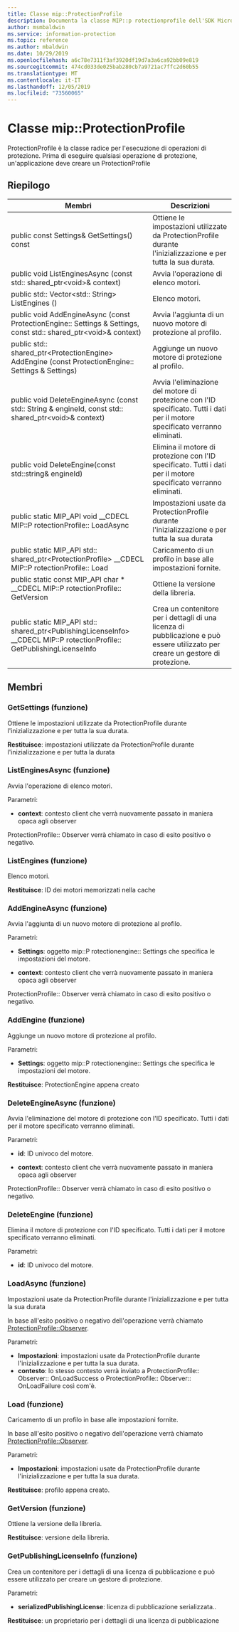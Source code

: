 ```yaml
---
title: Classe mip::ProtectionProfile
description: Documenta la classe MIP::p rotectionprofile dell'SDK Microsoft Information Protection (MIP).
author: msmbaldwin
ms.service: information-protection
ms.topic: reference
ms.author: mbaldwin
ms.date: 10/29/2019
ms.openlocfilehash: a6c78e7311f3af3920df19d7a3a6ca92bb09e819
ms.sourcegitcommit: 474cd033de025bab280cb7a9721ac7ffc2d60b55
ms.translationtype: MT
ms.contentlocale: it-IT
ms.lasthandoff: 12/05/2019
ms.locfileid: "73560065"
---
```

# <a name="class-mipprotectionprofile"></a>Classe mip::ProtectionProfile 
ProtectionProfile è la classe radice per l'esecuzione di operazioni di protezione.
Prima di eseguire qualsiasi operazione di protezione, un'applicazione deve creare un ProtectionProfile
  
## <a name="summary"></a>Riepilogo
 Membri                        | Descrizioni                                
--------------------------------|---------------------------------------------
public const Settings& GetSettings() const  |  Ottiene le impostazioni utilizzate da ProtectionProfile durante l'inizializzazione e per tutta la sua durata.
public void ListEnginesAsync (const std:: shared_ptr\<void\>& context)  |  Avvia l'operazione di elenco motori.
public std:: Vector\<std:: String\> ListEngines ()  |  Elenco motori.
public void AddEngineAsync (const ProtectionEngine:: Settings & Settings, const std:: shared_ptr\<void\>& context)  |  Avvia l'aggiunta di un nuovo motore di protezione al profilo.
public std:: shared_ptr\<ProtectionEngine\> AddEngine (const ProtectionEngine:: Settings & Settings)  |  Aggiunge un nuovo motore di protezione al profilo.
public void DeleteEngineAsync (const std:: String & engineId, const std:: shared_ptr\<void\>& context)  |  Avvia l'eliminazione del motore di protezione con l'ID specificato. Tutti i dati per il motore specificato verranno eliminati.
public void DeleteEngine(const std::string& engineId)  |  Elimina il motore di protezione con l'ID specificato. Tutti i dati per il motore specificato verranno eliminati.
public static MIP_API void __CDECL MIP::P rotectionProfile:: LoadAsync | Impostazioni usate da ProtectionProfile durante l'inizializzazione e per tutta la sua durata
public static MIP_API std:: shared_ptr&lt;ProtectionProfile&gt; __CDECL MIP::P rotectionProfile:: Load | Caricamento di un profilo in base alle impostazioni fornite.
public static const MIP_API char * __CDECL MIP::P rotectionProfile:: GetVersion | Ottiene la versione della libreria.
public static MIP_API std:: shared_ptr&lt;PublishingLicenseInfo&gt; __CDECL MIP::P rotectionProfile:: GetPublishingLicenseInfo | Crea un contenitore per i dettagli di una licenza di pubblicazione e può essere utilizzato per creare un gestore di protezione. 

## <a name="members"></a>Membri
  
### <a name="getsettings-function"></a>GetSettings (funzione)
Ottiene le impostazioni utilizzate da ProtectionProfile durante l'inizializzazione e per tutta la sua durata.

  
**Restituisce**: impostazioni utilizzate da ProtectionProfile durante l'inizializzazione e per tutta la durata
  
### <a name="listenginesasync-function"></a>ListEnginesAsync (funzione)
Avvia l'operazione di elenco motori.

Parametri:  
* **context**: contesto client che verrà nuovamente passato in maniera opaca agli observer


ProtectionProfile:: Observer verrà chiamato in caso di esito positivo o negativo.
  
### <a name="listengines-function"></a>ListEngines (funzione)
Elenco motori.

  
**Restituisce**: ID dei motori memorizzati nella cache
  
### <a name="addengineasync-function"></a>AddEngineAsync (funzione)
Avvia l'aggiunta di un nuovo motore di protezione al profilo.

Parametri:  
* **Settings**: oggetto mip::P rotectionengine:: Settings che specifica le impostazioni del motore. 


* **context**: contesto client che verrà nuovamente passato in maniera opaca agli observer


ProtectionProfile:: Observer verrà chiamato in caso di esito positivo o negativo.
  
### <a name="addengine-function"></a>AddEngine (funzione)
Aggiunge un nuovo motore di protezione al profilo.

Parametri:  
* **Settings**: oggetto mip::P rotectionengine:: Settings che specifica le impostazioni del motore.



  
**Restituisce**: ProtectionEngine appena creato
  
### <a name="deleteengineasync-function"></a>DeleteEngineAsync (funzione)
Avvia l'eliminazione del motore di protezione con l'ID specificato. Tutti i dati per il motore specificato verranno eliminati.

Parametri:  
* **id**: ID univoco del motore. 


* **context**: contesto client che verrà nuovamente passato in maniera opaca agli observer


ProtectionProfile:: Observer verrà chiamato in caso di esito positivo o negativo.
  
### <a name="deleteengine-function"></a>DeleteEngine (funzione)
Elimina il motore di protezione con l'ID specificato. Tutti i dati per il motore specificato verranno eliminati.

Parametri:  
* **id**: ID univoco del motore.

### <a name="loadasync-function"></a>LoadAsync (funzione)
Impostazioni usate da ProtectionProfile durante l'inizializzazione e per tutta la sua durata 

In base all'esito positivo o negativo dell'operazione verrà chiamato [ProtectionProfile::Observer](class_mip_protectionprofile_observer.md).

Parametri:
* **Impostazioni**: impostazioni usate da ProtectionProfile durante l'inizializzazione e per tutta la sua durata.
* **contesto**: lo stesso contesto verrà inviato a ProtectionProfile:: Observer:: OnLoadSuccess o ProtectionProfile:: Observer:: OnLoadFailure così com'è.

### <a name="load-function"></a>Load (funzione)
Caricamento di un profilo in base alle impostazioni fornite.

In base all'esito positivo o negativo dell'operazione verrà chiamato [ProtectionProfile::Observer](class_mip_protectionprofile_observer.md).

Parametri:
* **Impostazioni**: impostazioni usate da ProtectionProfile durante l'inizializzazione e per tutta la sua durata.

**Restituisce**: profilo appena creato.

### <a name="getversion-function"></a>GetVersion (funzione)
Ottiene la versione della libreria. 

**Restituisce**: versione della libreria.

### <a name="getpublishinglicenseinfo-function"></a>GetPublishingLicenseInfo (funzione)
Crea un contenitore per i dettagli di una licenza di pubblicazione e può essere utilizzato per creare un gestore di protezione. 

Parametri:
* **serializedPublishingLicense**: licenza di pubblicazione serializzata..

**Restituisce**: un proprietario per i dettagli di una licenza di pubblicazione 